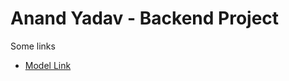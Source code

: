 # Anand Yadav - Backend Project

Some links

- [Model Link](https://app.eraser.io/workspace/YtPqZ1VogxGy1jzIDkzj)
